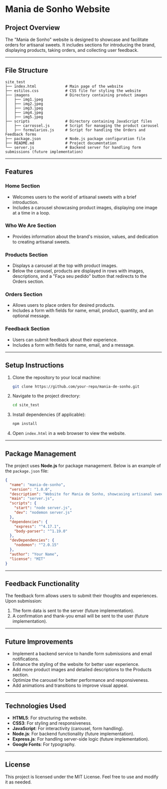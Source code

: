 # Mania de Sonho Website

## Project Overview
The "Mania de Sonho" website is designed to showcase and facilitate orders for artisanal sweets. It includes sections for introducing the brand, displaying products, taking orders, and collecting user feedback.

---

## File Structure
```
site_test
├── index.html             # Main page of the website
├── estilos.css            # CSS file for styling the website
├── imagens                # Directory containing product images
│   ├── img1.jpeg
│   ├── img2.jpeg
│   ├── img3.jpeg
│   ├── img4.jpeg
│   ├── img5.jpeg
├── scripts                # Directory containing JavaScript files
│   ├── carrossel.js       # Script for managing the product carousel
│   ├── formularios.js     # Script for handling the Orders and Feedback forms
├── package.json           # Node.js package configuration file
├── README.md              # Project documentation
└── server.js              # Backend server for handling form submissions (future implementation)
```

---

## Features
### **Home Section**
- Welcomes users to the world of artisanal sweets with a brief introduction.
- Includes a carousel showcasing product images, displaying one image at a time in a loop.

### **Who We Are Section**
- Provides information about the brand's mission, values, and dedication to creating artisanal sweets.

### **Products Section**
- Displays a carousel at the top with product images.
- Below the carousel, products are displayed in rows with images, descriptions, and a "Faça seu pedido" button that redirects to the Orders section.

### **Orders Section**
- Allows users to place orders for desired products.
- Includes a form with fields for name, email, product, quantity, and an optional message.

### **Feedback Section**
- Users can submit feedback about their experience.
- Includes a form with fields for name, email, and a message.

---

## Setup Instructions
1. Clone the repository to your local machine:
   ```bash
   git clone https://github.com/your-repo/mania-de-sonho.git
   ```
2. Navigate to the project directory:
   ```bash
   cd site_test
   ```
3. Install dependencies (if applicable):
   ```bash
   npm install
   ```
4. Open `index.html` in a web browser to view the website.

---

## Package Management
The project uses **Node.js** for package management. Below is an example of the `package.json` file:

```json
{
  "name": "mania-de-sonho",
  "version": "1.0.0",
  "description": "Website for Mania de Sonho, showcasing artisanal sweets.",
  "main": "server.js",
  "scripts": {
    "start": "node server.js",
    "dev": "nodemon server.js"
  },
  "dependencies": {
    "express": "^4.17.1",
    "body-parser": "^1.19.0"
  },
  "devDependencies": {
    "nodemon": "^2.0.15"
  },
  "author": "Your Name",
  "license": "MIT"
}
```

---

## Feedback Functionality
The feedback form allows users to submit their thoughts and experiences. Upon submission:
1. The form data is sent to the server (future implementation).
2. A confirmation and thank-you email will be sent to the user (future implementation).

---

## Future Improvements
- Implement a backend service to handle form submissions and email notifications.
- Enhance the styling of the website for better user experience.
- Add more product images and detailed descriptions to the Products section.
- Optimize the carousel for better performance and responsiveness.
- Add animations and transitions to improve visual appeal.

---

## Technologies Used
- **HTML5**: For structuring the website.
- **CSS3**: For styling and responsiveness.
- **JavaScript**: For interactivity (carousel, form handling).
- **Node.js**: For backend functionality (future implementation).
- **Express.js**: For handling server-side logic (future implementation).
- **Google Fonts**: For typography.

---

## License
This project is licensed under the MIT License. Feel free to use and modify it as needed.